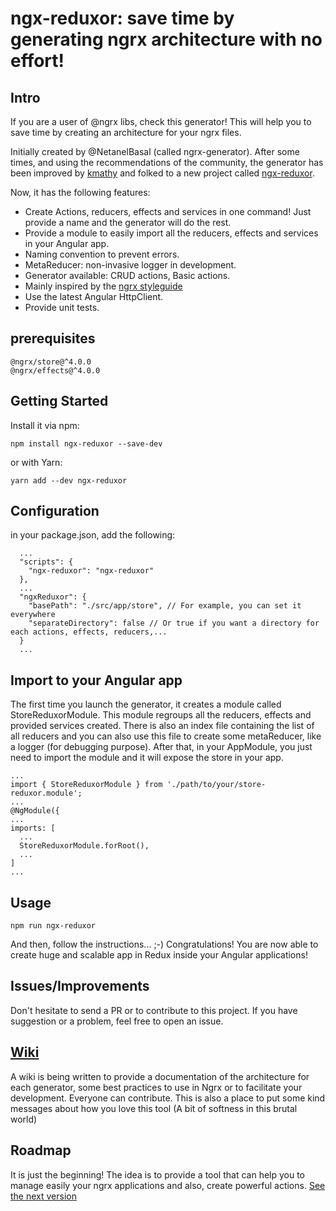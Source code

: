 # ngx-reduxor: save time by generating ngrx architecture with no effort!

## Intro
If you are a user of @ngrx libs, check this generator! This will help you to save time by creating an architecture for your ngrx files. 

Initially created by @NetanelBasal (called ngrx-generator). After some times, 
and using the recommendations of the community, the generator has been improved
by [kmathy](https://github.com/kmathy) and folked to a new project
called [ngx-reduxor](https://github.com/kmathy/ngx-reduxor).

Now, it has the following features:
* Create Actions, reducers, effects and services in one command! Just provide a name and the generator will do the rest.
* Provide a module to easily import all the reducers, effects and services in your Angular app.
* Naming convention to prevent errors.
* MetaReducer: non-invasive logger in development.
* Generator available: CRUD actions, Basic actions.
* Mainly inspired by the [ngrx styleguide](https://github.com/orizens/ngrx-styleguide)
* Use the latest Angular HttpClient.
* Provide unit tests.

## prerequisites

```
@ngrx/store@^4.0.0
@ngrx/effects@^4.0.0
```

## Getting Started

Install it via npm:

```shell
npm install ngx-reduxor --save-dev
```

or with Yarn:
```shell
yarn add --dev ngx-reduxor
```

## Configuration

in your package.json, add the following:

```
  ...
  "scripts": {
    "ngx-reduxor": "ngx-reduxor"
  },
  ...
  "ngxReduxor": {
    "basePath": "./src/app/store", // For example, you can set it everywhere
    "separateDirectory": false // Or true if you want a directory for each actions, effects, reducers,...
  }
  ...
```

## Import to your Angular app
The first time you launch the generator, it creates a module called StoreReduxorModule.
This module regroups all the reducers, effects and provided services created.
There is also an index file containing the list of all reducers and you can also use this file to create some metaReducer,
like a logger (for debugging purpose). 
After that, in your AppModule, you just need to import the module and it will expose the store in your app.

```
...
import { StoreReduxorModule } from './path/to/your/store-reduxor.module';
...
@NgModule({
...
imports: [
  ...
  StoreReduxorModule.forRoot(),
  ...
]
...
```

## Usage

```shell
npm run ngx-reduxor
```

And then, follow the instructions... ;-)
Congratulations! You are now able to create huge and scalable app in Redux inside your Angular applications!

## Issues/Improvements
Don't hesitate to send a PR or to contribute to this project. If you have suggestion or a problem, feel free to open an issue.

## [Wiki](https://github.com/kmathy/ngx-reduxor/wiki)
A wiki is being written to provide a documentation of the architecture for each generator, some best practices to use in Ngrx or to facilitate your development. Everyone can contribute. This is also a place to put some kind messages about how you love this tool (A bit of softness in this brutal world)

## Roadmap
It is just the beginning! The idea is to provide a tool that can help you to manage easily your ngrx applications and also, create powerful actions. [See the next version](https://github.com/kmathy/ngx-reduxor/projects/1)

